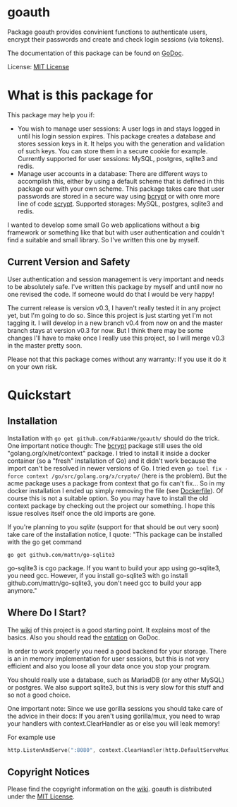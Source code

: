 # goauth
Package goauth provides convinient functions to authenticate users, encrypt their passwords and create and check login sessions (via tokens).

The documentation of this package can be found on [GoDoc](https://godoc.org/github.com/FabianWe/goauth).

License: [MIT License](https://opensource.org/licenses/MIT)

# What is this package for
This package may help you if:

 - You wish to manage user sessions: A user logs in and stays logged in until his login session expires. This package creates a database and stores session keys in it. It helps you with the generation and validation of such keys. You can store them in a secure cookie for example. Currently supported for user sessions: MySQL, postgres, sqlite3 and redis.
 - Manage user accounts in a database: There are different ways to accomplish this, either by using a default scheme that is defined in this package our with your own scheme. This package takes care that user passwords are stored in a secure way using [bcrypt](https://godoc.org/golang.org/x/crypto/bcrypt) or with onre more line of code [scrypt](https://godoc.org/golang.org/x/crypto/scrypt). Supported storages: MySQL, postgres, sqlite3 and redis.

I wanted to develop some small Go web applications without a big framework or something like that but with user authentication and couldn't find a suitable and small library. So I've written this one by myself.

## Current Version and Safety
User authentication and session management is very important and needs to be absolutely safe. I've written this package by myself and until now no one revised the code. If someone would do that I would be very happy!

The current release is version v0.3, I haven't really tested it in any project yet, but I'm going to do so. Since this project is just starting yet I'm not tagging it. I will develop in a new branch v0.4 from now on and the master branch stays at version v0.3 for now. But I think there may be some changes I'll have to make once I really use this project, so I will merge v0.3 in the master pretty soon.

Please not that this package comes without any warranty: If you use it do it on your own risk.

# Quickstart
## Installation
Installation with `go get github.com/FabianWe/goauth/` should do the trick. One important notice though: The [bcrypt](https://godoc.org/github.com/FabianWe/goauth "bcrypt") package still uses the old "golang.org/x/net/context" package. I tried to install it inside a docker container (so a "fresh" installation of Go) and it didn't work because the import can't be resolved in newer versions of Go. I tried even `go tool fix -force context /go/src/golang.org/x/crypto/` (here is the problem). But the acme package uses a package from context that go fix can't fix... So in my docker installation I ended up simply removing the file (see [Dockerfile](./Dockerfile)). Of course this is not a suitable option. So you may have to install the old context package by checking out the project our something. I hope this issue resolves itself once the old imports are gone.

If you're planning to you *sqlite* (support for that should be out very soon) take care of the installation notice, I quote:
"This package can be installed with the go get command

    go get github.com/mattn/go-sqlite3

go-sqlite3 is cgo package. If you want to build your app using go-sqlite3, you need gcc. However, if you install go-sqlite3 with go install github.com/mattn/go-sqlite3, you don't need gcc to build your app anymore."

## Where Do I Start?
The [wiki](https://github.com/FabianWe/goauth/wiki) of this project is a good starting point. It explains most of the basics. Also you should read the [
entation](https://godoc.org/github.com/FabianWe/goauth) on GoDoc.

In order to work properly you need a good backend for your storage. There is an in memory implementation for user sessions, but this is not very efficient and also you loose all your data once you stop your program.

You should really use a database, such as MariadDB (or any other MySQL) or postgres. We also support sqlite3, but this is very slow for this stuff and so not a good choice.

One important note: Since we use gorilla sessions you should take care of the advice in their docs: If you aren't using gorilla/mux, you need to wrap your handlers with context.ClearHandler as or else you will leak memory!

For example use

```go
http.ListenAndServe(":8080", context.ClearHandler(http.DefaultServeMux))
```

## Copyright Notices
Please find the copyright information on the [wiki](https://github.com/FabianWe/goauth/wiki/License). goauth is distributed under the [MIT License](https://opensource.org/licenses/MIT). 
